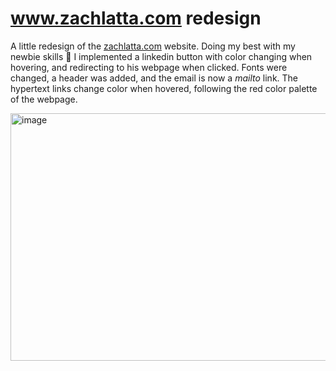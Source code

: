 # www.zachlatta.com redesign
A little redesign of the [zachlatta.com](zachlatta.com) website.
Doing my best with my newbie skills 🫠
I implemented a linkedin button with color changing when hovering, and redirecting to his webpage when clicked.
Fonts were changed, a header was added, and the email is now a *mailto* link.
The hypertext links change color when hovered, following the red color palette of the webpage.

<img width="1582" height="396" alt="image" src="https://github.com/user-attachments/assets/0cd9545b-996c-434e-b65c-fdeb65545f2f" />
